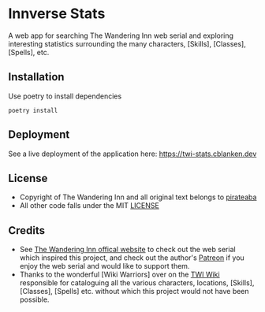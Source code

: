 # Innverse Stats
A web app for searching The Wandering Inn web serial and exploring interesting statistics surrounding the many characters, [Skills], [Classes], [Spells], etc.

## Installation
Use poetry to install dependencies
```console
poetry install
```

## Deployment
See a live deployment of the application here: https://twi-stats.cblanken.dev

## License
- Copyright of The Wandering Inn and all original text belongs to [pirateaba](https://www.patreon.com/pirateaba)
- All other code falls under the MIT [LICENSE](LICENSE)

## Credits
- See [The Wandering Inn offical website](https://wanderinginn.com) to check out the web serial which inspired this project, and check out the author's [Patreon](https://www.patreon.com/pirateaba) if you enjoy the web serial and would like to support them.
- Thanks to the wonderful [Wiki Warriors] over on the [TWI Wiki](https://wiki.wanderinginn.com) responsible for cataloguing all the various characters, locations, [Skills], [Classes], [Spells] etc. without which this project would not have been possible.

